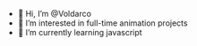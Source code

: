 - 👋 Hi, I’m @Voldarco
- 👀 I’m interested in full-time animation projects
- 🌱 I’m currently learning javascript

